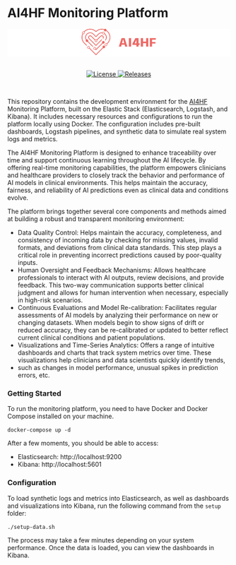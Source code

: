 # AI4HF Monitoring Platform

<div align="center" style="background-color: white">
  <a href="https://www.ai4hf.com/">
    <img height="60px" src="assets/ai4hf_logo.svg" alt="AI4HF Project"/>
  </a>
</div>

<br/>

<p align="center">
  <a href="https://github.com/AI4HF/monitoring-platform">
    <img src="https://img.shields.io/github/license/AI4HF/monitoring-platform" alt="License">
  </a>
  <a href="https://github.com/AI4HF/monitoring-platform/releases">
    <img src="https://img.shields.io/github/v/release/AI4HF/monitoring-platform" alt="Releases">
  </a>
</p>

<br/>

This repository contains the development environment for the [AI4HF](https://www.ai4hf.com/) Monitoring Platform, built on the Elastic Stack 
(Elasticsearch, Logstash, and Kibana). It includes necessary resources and configurations to run the platform locally 
using Docker. The configuration includes pre-built dashboards, Logstash pipelines, and synthetic data to simulate real 
system logs and metrics.

The AI4HF Monitoring Platform is designed to enhance traceability over time and support continuous learning throughout 
the AI lifecycle. By offering real-time monitoring capabilities, the platform empowers clinicians and healthcare 
providers to closely track the behavior and performance of AI models in clinical environments. This helps maintain the 
accuracy, fairness, and reliability of AI predictions even as clinical data and conditions evolve.

The platform brings together several core components and methods aimed at building a robust and transparent monitoring 
environment:

* Data Quality Control: Helps maintain the accuracy, completeness, and consistency of incoming data by checking for 
missing values, invalid formats, and deviations from clinical data standards. This step plays a critical role in 
preventing incorrect predictions caused by poor-quality inputs.
* Human Oversight and Feedback Mechanisms: Allows healthcare professionals to interact with AI outputs, review 
decisions, and provide feedback. This two-way communication supports better clinical judgment and allows for human 
intervention when necessary, especially in high-risk scenarios.
* Continuous Evaluations and Model Re-calibration: Facilitates regular assessments of AI models by analyzing their 
performance on new or changing datasets. When models begin to show signs of drift or reduced accuracy, they can be 
re-calibrated or updated to better reflect current clinical conditions and patient populations.
* Visualizations and Time-Series Analytics: Offers a range of intuitive dashboards and charts that 
track system metrics over time. These visualizations help clinicians and data scientists quickly identify trends,
* such as changes in model performance, unusual spikes in prediction errors, etc.

### Getting Started
To run the monitoring platform, you need to have Docker and Docker Compose installed on your machine. 
````
docker-compose up -d
````

After a few moments, you should be able to access:

* Elasticsearch: http://localhost:9200
* Kibana: http://localhost:5601


### Configuration

To load synthetic logs and metrics into Elasticsearch, as well as dashboards and visualizations into Kibana, 
run the following command from the `setup` folder:

````
./setup-data.sh
````

The process may take a few minutes depending on your system performance. Once the data is loaded, you can view the 
dashboards in Kibana.
